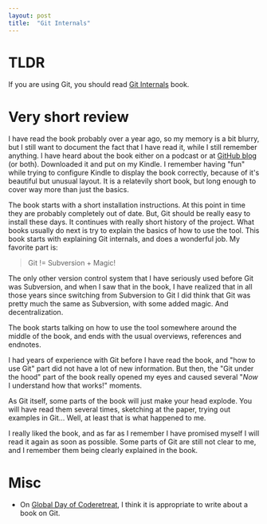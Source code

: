 ```yaml
---
layout: post
title:  "Git Internals"
---
```


# TLDR

If you are using Git, you should read [Git Internals](https://github.com/pluralsight/git-internals-pdf) book.

# Very short review

I have read the book probably over a year ago, so my memory is a bit blurry, but I still want to document the fact that I have read it, while I still remember anything. I have heard about the book either on a podcast or at [GitHub blog](https://github.com/blog/1640-git-internals-pdf-open-sourced) (or both). Downloaded it and put on my Kindle. I remember having "fun" while trying to configure Kindle to display the book correctly, because of it's beautiful but unusual layout. It is a relatevily short book, but long enough to cover way more than just the basics.

The book starts with a short installation instructions. At this point in time they are probably completely out of date. But, Git should be really easy to install these days. It continues with really short history of the project. What books usually do next is try to explain the basics of how to use the tool. This book starts with explaining Git internals, and does a wonderful job. My favorite part is:

> Git != Subversion + Magic!

The only other version control system that I have seriously used before Git was Subversion, and when I saw that in the book, I have realized that in all those years since switching from Subversion to Git I did think that Git was pretty much the same as Subversion, with some added magic. And decentralization.

The book starts talking on how to use the tool somewhere around the middle of the book, and ends with the usual overviews, references and endnotes.

I had years of experience with Git before I have read the book, and "how to use Git" part did not have a lot of new information. But then, the "Git under the hood" part of the book really opened my eyes and caused several "_Now_ I understand how that works!" moments.

As Git itself, some parts of the book will just make your head explode. You will have read them several times, sketching at the paper, trying out examples in Git... Well, at least that is what happened to me.

I really liked the book, and as far as I remember I have promised myself I will read it again as soon as possible. Some parts of Git are still not clear to me, and I remember them being clearly explained in the book.

# Misc

- On [Global Day of Coderetreat](http://globalday.coderetreat.org/), I think it is appropriate to write about a book on Git.
